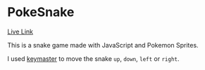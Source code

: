 # PokeSnake
[Live Link](https://www.sjkim.io/Asteroids)

This is a snake game made with JavaScript and Pokemon Sprites.

I used [keymaster](https://github.com/madrobby/keymaster) to move the snake `up`, `down`, `left` or `right`.
